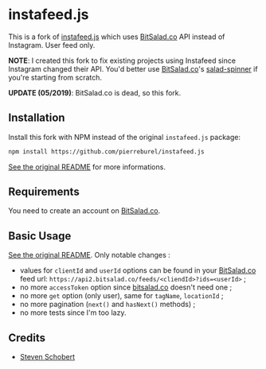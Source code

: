 instafeed.js
============

This is a fork of [instafeed.js](https://github.com/stevenschobert/instafeed.js) which uses [BitSalad.co](http://www.bitsalad.co) API instead of Instagram. User feed only.

**NOTE**: I created this fork to fix existing projects using Instafeed since Instagram changed their API. You'd better use [BitSalad.co](http://www.bitsalad.co)'s [salad-spinner](https://github.com/bitsalad/salad-spinner) if you're starting from scratch.

**UPDATE (05/2019)**: BitSalad.co is dead, so this fork.

## Installation

Install this fork with NPM instead of the original `instafeed.js` package:

```sh
npm install https://github.com/pierreburel/instafeed.js
```

[See the original README](https://github.com/stevenschobert/instafeed.js) for more informations.

## Requirements

You need to create an account on [BitSalad.co](http://www.bitsalad.co).

## Basic Usage

[See the original README](https://github.com/stevenschobert/instafeed.js). Only notable changes :

* values for `clientId` and `userId` options can be found in your [BitSalad.co](http://www.bitsalad.co) feed url: `https://api2.bitsalad.co/feeds/<cliendId>?ids=<userId>` ;
* no more `accessToken` option since [bitsalad.co](http://www.bitsalad.co) doesn't need one ;
* no more `get` option (only user), same for `tagName`, `locationId` ;
* no more pagination (`next()` and `hasNext()` methods) ;
* no more tests since I'm too lazy.

## Credits

* [Steven Schobert](https://github.com/stevenschobert)
